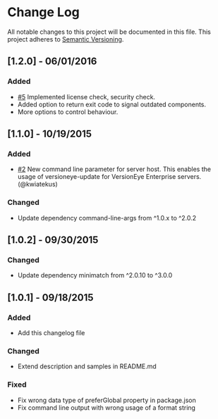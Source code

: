 # Change Log
All notable changes to this project will be documented in this file.
This project adheres to [Semantic Versioning](http://semver.org/).

## [1.2.0] - 06/01/2016
### Added
- [#5](https://github.com/OnwerkGmbH/node-versioneye-update/issues/5) Implemented license check, security check.
- Added option to return exit code to signal outdated components.
- More options to control behaviour.


## [1.1.0] - 10/19/2015
### Added
- [#2](https://github.com/OnwerkGmbH/node-versioneye-update/pull/2) New command line parameter for server host. This enables the usage of versioneye-update for VersionEye Enterprise servers. (@kwiatekus)

### Changed
- Update dependency command-line-args from ^1.0.x to ^2.0.2

## [1.0.2] - 09/30/2015
### Changed
- Update dependency minimatch from ^2.0.10 to ^3.0.0

## [1.0.1] - 09/18/2015

### Added
- Add this changelog file 

### Changed
- Extend description and samples in README.md 

### Fixed
- Fix wrong data type of preferGlobal property in package.json
- Fix command line output with wrong usage of a format string